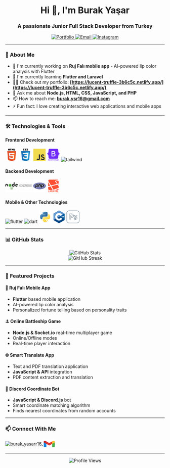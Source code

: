 <h1 align="center">Hi 👋, I'm Burak Yaşar</h1>
<h3 align="center">A passionate Junior Full Stack Developer from Turkey</h3>

<p align="center">
  <a href="https://lucent-truffle-3b6c5c.netlify.app/" target="_blank">
    <img src="https://img.shields.io/badge/Portfolio-000000?style=for-the-badge&logo=netlify&logoColor=white" alt="Portfolio" />
  </a>
  <a href="mailto:burak.ysr16@gmail.com" target="_blank">
    <img src="https://img.shields.io/badge/Email-D14836?style=for-the-badge&logo=gmail&logoColor=white" alt="Email" />
  </a>
  <a href="https://instagram.com/burak_yasarr16" target="_blank">
    <img src="https://img.shields.io/badge/Instagram-E4405F?style=for-the-badge&logo=instagram&logoColor=white" alt="Instagram" />
  </a>
</p>

---

### 🚀 About Me

- 🔭 I'm currently working on **Ruj Falı mobile app** - AI-powered lip color analysis with Flutter
- 🌱 I'm currently learning **Flutter and Laravel**
- 👨‍💻 Check out my portfolio: **[https://lucent-truffle-3b6c5c.netlify.app/](https://lucent-truffle-3b6c5c.netlify.app/)**
- 💬 Ask me about **Node.js, HTML, CSS, JavaScript, and PHP**
- 📫 How to reach me: **burak.ysr16@gmail.com**
- ⚡ Fun fact: I love creating interactive web applications and mobile apps

---

### 🛠️ Technologies & Tools

#### Frontend Development
<p>
  <img src="https://raw.githubusercontent.com/devicons/devicon/master/icons/html5/html5-original-wordmark.svg" alt="html5" width="40" height="40"/>
  <img src="https://raw.githubusercontent.com/devicons/devicon/master/icons/css3/css3-original-wordmark.svg" alt="css3" width="40" height="40"/>
  <img src="https://raw.githubusercontent.com/devicons/devicon/master/icons/javascript/javascript-original.svg" alt="javascript" width="40" height="40"/>
  <img src="https://raw.githubusercontent.com/devicons/devicon/master/icons/bootstrap/bootstrap-plain-wordmark.svg" alt="bootstrap" width="40" height="40"/>
  <img src="https://www.vectorlogo.zone/logos/tailwindcss/tailwindcss-icon.svg" alt="tailwind" width="40" height="40"/>
</p>

#### Backend Development
<p>
  <img src="https://raw.githubusercontent.com/devicons/devicon/master/icons/nodejs/nodejs-original-wordmark.svg" alt="nodejs" width="40" height="40"/>
  <img src="https://raw.githubusercontent.com/devicons/devicon/master/icons/express/express-original-wordmark.svg" alt="express" width="40" height="40"/>
  <img src="https://raw.githubusercontent.com/devicons/devicon/master/icons/php/php-original.svg" alt="php" width="40" height="40"/>
  <img src="https://raw.githubusercontent.com/devicons/devicon/master/icons/laravel/laravel-plain-wordmark.svg" alt="laravel" width="40" height="40"/>
</p>

#### Mobile & Other Technologies
<p>
  <img src="https://www.vectorlogo.zone/logos/flutterio/flutterio-icon.svg" alt="flutter" width="40" height="40"/>
  <img src="https://www.vectorlogo.zone/logos/dartlang/dartlang-icon.svg" alt="dart" width="40" height="40"/>
  <img src="https://raw.githubusercontent.com/devicons/devicon/master/icons/python/python-original.svg" alt="python" width="40" height="40"/>
  <img src="https://raw.githubusercontent.com/devicons/devicon/master/icons/cplusplus/cplusplus-original.svg" alt="cplusplus" width="40" height="40"/>
  <img src="https://raw.githubusercontent.com/devicons/devicon/master/icons/photoshop/photoshop-line.svg" alt="photoshop" width="40" height="40"/>
</p>

---

### 📊 GitHub Stats

<p align="center">
  <img src="https://github-readme-stats.vercel.app/api?username=DJmovie12&show_icons=true&theme=radical" alt="GitHub Stats" />
  <br/>
  <img src="https://github-readme-streak-stats.herokuapp.com/?user=DJmovie12&theme=radical" alt="GitHub Streak" />
</p>

---

### 🌟 Featured Projects

#### 🤖 Ruj Falı Mobile App
- **Flutter** based mobile application
- AI-powered lip color analysis
- Personalized fortune telling based on personality traits

#### ⚓ Online Battleship Game
- **Node.js & Socket.io** real-time multiplayer game
- Online/Offline modes
- Real-time player interaction

#### 🌐 Smart Translate App
- Text and PDF translation application
- **JavaScript & API** integration
- PDF content extraction and translation

#### 🎯 Discord Coordinate Bot
- **JavaScript & Discord.js** bot
- Smart coordinate matching algorithm
- Finds nearest coordinates from random accounts

---

### 📫 Connect With Me

<p align="left">
  <a href="https://instagram.com/burak_yasarr16" target="blank">
    <img align="center" src="https://raw.githubusercontent.com/rahuldkjain/github-profile-readme-generator/master/src/images/icons/Social/instagram.svg" alt="burak_yasarr16" height="30" width="40" />
  </a>
  <a href="mailto:burak.ysr16@gmail.com" target="blank">
    <img align="center" src="https://raw.githubusercontent.com/rahuldkjain/github-profile-readme-generator/master/src/images/icons/Social/gmail.svg" alt="burak.ysr16@gmail.com" height="30" width="40" />
  </a>
</p>

---

<p align="center">
  <img src="https://komarev.com/ghpvc/?username=YOUR_USERNAME&label=Profile%20views&color=0e75b6&style=flat" alt="Profile Views" />
</p>
